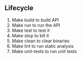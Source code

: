 ## Lifecycle
1. Make build to build API
2. Make run to run the API
3. Make test to test it
4. Make stop to kill it
5. Make clean to clear binaries
6. Make lint to run static analysis
7. Make unit-tests to run unit tests